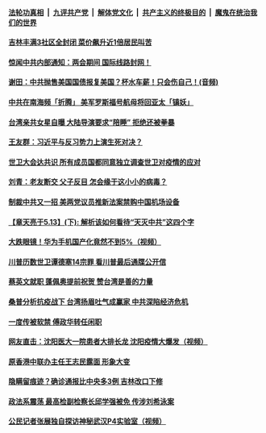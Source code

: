 ####  [法轮功真相](../../../../basic/blob/master/README.md?t=05201731) &nbsp;|&nbsp; [九评共产党](../../../../9ping.md/blob/master/README.md?t=05201731) &nbsp;|&nbsp; [解体党文化](../../../../jtdwh.md/blob/master/README.md?t=05201731)  &nbsp;|&nbsp; [共产主义的终极目的](../../../../gczydzjmd.md/blob/master/README.md?t=05201731) &nbsp;|&nbsp; [魔鬼在统治我们的世界](../../../../mgztzwmdsj.md/blob/master/README.md?t=05201731) 

#### [ 吉林丰满3社区全封闭  菜价飙升近1倍居民叫苦](../pages/soh5/380893.md?t=05201731) 
#### [惊闻中共内部通知：两会期间  国际线路封网！](../pages/soh5/380773.md?t=05201731) 
#### [谢田：中共抛售美国国债报复美国？杯水车薪！只会伤自己！(音频)](../pages/soh5/380749.md?t=05201731) 
#### [中共在南海频「折腾」 美军罗斯福号航母将回亚太「镇妖」](../pages/soh5/380752.md?t=05201731) 
#### [台湾亲共女星自曝 大陆导演要求“陪睡” 拒绝还被拳暴](../pages/soh5/380728.md?t=05201731) 
#### [王友群：习近平与反习势力上演生死对决？](../pages/soh5/380686.md?t=05201731) 
#### [世卫大会达共识  所有成员国都同意独立调查世卫对疫情的应对](../pages/soh5/380668.md?t=05201731) 
#### [刘青：老友断交  父子反目  怎会缘于这小小的病毒？](../pages/soh5/380683.md?t=05201731) 
#### [制裁中共又一招 美两党议员推新法案禁购中国机场设备](../pages/soh5/380662.md?t=05201731) 
#### [【章天亮于5.13】(下): 解析该如何看待“天灭中共”这四个字](../pages/soh5/380653.md?t=05201731) 
#### [大跌眼镜！华为手机国产化竟然不到5%（视频）](../pages/soh5/380629.md?t=05201731) 
#### [川普历数世卫谭德塞14宗罪 看川普最后通牒公开信](../pages/soh5/380626.md?t=05201731) 
#### [蔡英文就职 蓬佩奥提前祝贺 赞台湾是善的力量](../pages/soh5/380602.md?t=05201731) 
#### [桑普分析抗疫战下 台湾扬眉吐气成赢家 中共深陷经济危机](../pages/soh5/380590.md?t=05201731) 
#### [一度传被软禁 傅政华转任闲职](../pages/soh5/380557.md?t=05201731) 
#### [网友直击：沈阳医大一院患者大排长龙  沈阳疫情大爆发（视频）](../pages/soh5/380545.md?t=05201731) 
#### [原香港中联办主任王志民露面 形象大变](../pages/soh5/380539.md?t=05201731) 
#### [隐瞒留痕迹？确诊通报比中央多3例 吉林改口下修](../pages/soh5/380524.md?t=05201731) 
#### [政法系震荡 最高检副检察长邱学强被免 传涉刘希泳案](../pages/soh5/380509.md?t=05201731) 
#### [公民记者张展独自探访神秘武汉P4实验室（视频）](../pages/soh5/380494.md?t=05201731) 
